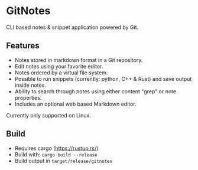 # GitNotes
CLI based notes & snippet application powered by Git.

## Features
* Notes stored in markdown format in a Git repository.
* Edit notes using your favorite editor.
* Notes ordered by a virtual file system.
* Possible to run snippets (currently: python, C++ & Rust) and save output inside notes.
* Ability to search through notes using either content "grep" or note properties.
* Includes an optional web based Markdown editor.

Currently only supported on Linux.

## Build
* Requires cargo (https://rustup.rs/).
* Build with: `cargo build --release`
* Build output in `target/release/gitnotes`
